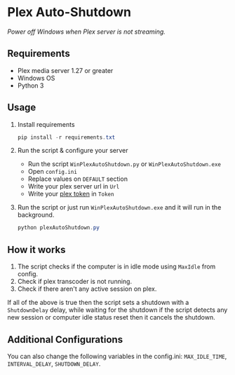 # Plex Auto-Shutdown

_Power off Windows when Plex server is not streaming._

## Requirements

- Plex media server 1.27 or greater
- Windows OS
- Python 3

## Usage

1. Install requirements

   ```powershell
   pip install -r requirements.txt
   ```

2. Run the script & configure your server
   - Run the script `WinPlexAutoShutdown.py` or `WinPlexAutoShutdown.exe`
   - Open `config.ini`
   - Replace values on `DEFAULT` section
   - Write your plex server url in `Url`
   - Write your [plex token](https://support.plex.tv/articles/204059436-finding-an-authentication-token-x-plex-token/) in `Token`
3. Run the script or just run `WinPlexAutoShutdown.exe` and it will run in the background.

   ```powershell
   python plexAutoShutdown.py
   ```

## How it works

1. The script checks if the computer is in idle mode using `MaxIdle` from config.
2. Check if plex transcoder is not running.
3. Check if there aren't any active session on plex.

If all of the above is true then the script sets a shutdown with a `ShutdownDelay` delay, while waiting for the shutdown if the script detects any new session or computer idle status reset then it cancels the shutdown.

## Additional Configurations

You can also change the following variables in the config.ini: `MAX_IDLE_TIME`, `INTERVAL_DELAY`, `SHUTDOWN_DELAY`.
